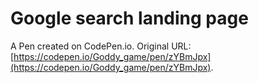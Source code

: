 # Google search  landing page

A Pen created on CodePen.io. Original URL: [https://codepen.io/Goddy_game/pen/zYBmJpx](https://codepen.io/Goddy_game/pen/zYBmJpx).

